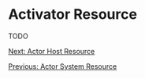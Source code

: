 # Activator Resource
TODO

[Next: Actor Host Resource](actor_host.md)

[Previous: Actor System Resource](actor_system.md)